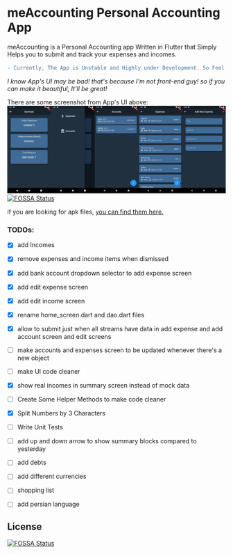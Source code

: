 # meAccounting Personal Accounting App
meAccounting is a Personal Accounting app Written in Flutter that Simply Helps you to submit and track your expenses and incomes.

``` diff
- Currently, The App is Unstable and Highly under Development. So Feel Free to Contribute. Your PRs Gonna make me Happy :)
```

_I know App's UI may be bad! that's because I'm not front-end guy! so if you can make it beautiful, It'll be great!_

There are some screenshot from App's UI above:
![meAccountingScreenshots](./screenshots/allscreenshots_v0.0.1alpha.png)
[![FOSSA Status](https://app.fossa.io/api/projects/git%2Bgithub.com%2Fmeh666ran%2FmeAccounting.svg?type=shield)](https://app.fossa.io/projects/git%2Bgithub.com%2Fmeh666ran%2FmeAccounting?ref=badge_shield)

if you are looking for apk files, [you can find them here.](https://github.com/meh666ran/meAccounting/releases)

### TODOs:
- [x] add Incomes
- [x] remove expenses and income items when dismissed
- [x] add bank account dropdown selector to add expense screen
- [x] add edit expense screen
- [x] add edit income screen
- [x] rename home_screen.dart and dao.dart files
- [x] allow to submit just when all streams have data in add expense and add account screen and edit screens
- [ ] make accounts and expenses screen to be updated whenever there's a new object
- [ ] make UI code cleaner
- [x] show real incomes in summary screen instead of mock data
- [ ] Create Some Helper Methods to make code cleaner
- [x] Split Numbers by 3 Characters
- [ ] Write Unit Tests
- [ ] add up and down arrow to show summary blocks compared to yesterday 
- [ ] add debts
- [ ] add different currencies
- [ ] shopping list
- [ ] add persian language


## License
[![FOSSA Status](https://app.fossa.io/api/projects/git%2Bgithub.com%2Fmeh666ran%2FmeAccounting.svg?type=large)](https://app.fossa.io/projects/git%2Bgithub.com%2Fmeh666ran%2FmeAccounting?ref=badge_large)
